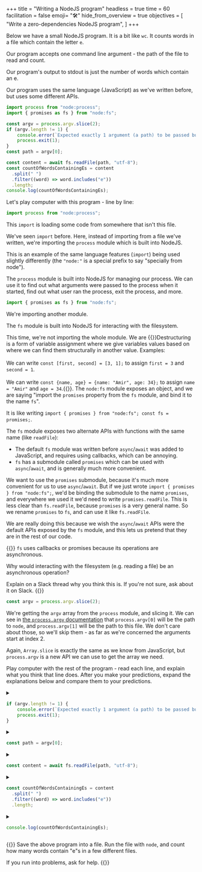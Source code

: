 +++
title = "Writing a NodeJS program"
headless = true
time = 60
facilitation = false
emoji= "🛠️"
hide_from_overview = true
objectives = [
    "Write a zero-dependencies NodeJS program",
]
+++

Below we have a small NodeJS program. It is a bit like `wc`. It counts words in a file which contain the letter `e`.

Our program accepts one command line argument - the path of the file to read and count.

Our program's output to stdout is just the number of words which contain an e.

Our program uses the same language (JavaScript) as we've written before, but uses some different APIs.

```js
import process from "node:process";
import { promises as fs } from "node:fs";

const argv = process.argv.slice(2);
if (argv.length != 1) {
    console.error(`Expected exactly 1 argument (a path) to be passed but got ${argv.length}.`);
    process.exit(1);
}
const path = argv[0];

const content = await fs.readFile(path, "utf-8");
const countOfWordsContainingEs = content
  .split(" ")
  .filter((word) => word.includes("e"))
  .length;
console.log(countOfWordsContainingEs);
```

Let's play computer with this program - line by line:

```js
import process from "node:process";
```

This `import` is loading some code from somewhere that isn't this file.

We've seen `import` before. Here, instead of importing from a file we've written, we're importing the `process` module which is built into NodeJS.

This is an example of the same language features (`import`) being used slightly differently (the `"node:"` is a special prefix to say "specially from node").

The `process` module is built into NodeJS for managing our process. We can use it to find out what arguments were passed to the process when it started, find out what user ran the process, exit the process, and more.

```js
import { promises as fs } from "node:fs";
```

We're importing another module.

The `fs` module is built into NodeJS for interacting with the filesystem.

This time, we're not importing the whole module. We are {{<tooltip text="destructuring" title="Destructuring">}}Destructuring is a form of variable assignment where we give variables values based on where we can find them structurally in another value. Examples:<br /><br />We can write `const [first, second] = [3, 1];` to assign `first = 3` and `second = 1`.<br /><br />We can write `const {name, age} = {name: "Amir", age: 34};` to assign `name = "Amir"` and `age = 34`.{{</tooltip>}}. The `node:fs` module exposes an object, and we are saying "import the `promises` property from the `fs` module, and bind it to the name `fs`".

It is like writing `import { promises } from "node:fs"; const fs = promises;`.

The `fs` module exposes two alternate APIs with functions with the same name (like `readFile`):
* The default `fs` module was written before `async`/`await` was added to JavaScript, and requires using callbacks, which can be annoying.
* `fs` has a submodule called `promises` which can be used with `async`/`await`, and is generally much more convenient.

We want to use the `promises` submodule, because it's much more convenient for us to use `async`/`await`. But if we just wrote `import { promises } from "node:fs";`, we'd be binding the submodule to the name `promises`, and everywhere we used it we'd need to write `promises.readFile`. This is less clear than `fs.readFile`, because `promises` is a very general name. So we rename `promises` to `fs`, and can use it like `fs.readFile`.

We are really doing this because we wish the `async`/`await` APIs were the default APIs exposed by the `fs` module, and this lets us pretend that they are in the rest of our code.

{{<note type="🧠 Think">}}
`fs` uses callbacks or promises because its operations are asynchronous.

Why would interacting with the filesystem (e.g. reading a file) be an asynchronous operation?

Explain on a Slack thread why you think this is. If you're not sure, ask about it on Slack.
{{</note>}}

```js
const argv = process.argv.slice(2);
```

We're getting the `argv` array from the `process` module, and slicing it. We can see in [the `process.argv` documentation](https://nodejs.org/api/process.html#processargv) that `process.argv[0]` will be the path to `node`, and `process.argv[1]` will be the path to this file. We don't care about those, so we'll skip them - as far as we're concerned the arguments start at index 2.

Again, `Array.slice` is exactly the same as we know from JavaScript, but `process.argv` is a new API we can use to get the array we need.

Play computer with the rest of the program - read each line, and explain what you think that line does. After you make your predictions, expand the explanations below and compare them to your predictions.

<details>
<summary>

```js
if (argv.length != 1) {
    console.error(`Expected exactly 1 argument (a path) to be passed but got ${argv.length}.`);
    process.exit(1);
}
```
</summary>
We always expect our program to be given exactly one argument. Here we check this using an `if` statement, just like we've seen before.

`console.error` writes a message to stderr (which is where error messages should go).

`process.exit` is a function which, when called, will stop our program running. Passing a non-zero number to it indicates that our program did not succeed. We can read more about it in the official NodeJS documentation for the `process` module.

</details>

<details>
<summary>

```js
const path = argv[0];
```
</summary>

Giving a useful name to our argument.
</details>

<details>
<summary>

```js
const content = await fs.readFile(path, "utf-8");
```
</summary>

Reading the file at the path passed as an argument. We're using the `fs` module here from `node`, but everything else is just JavaScript - declaring a variable, using `await` because `fs.promises.readFile` is an `async` function, calling a function.

You can read more about this in [the documentation for `fs.promises.readFile`](https://nodejs.org/api/fs.html#fspromisesreadfilepath-options).
</details>

<details>
<summary>

```js
const countOfWordsContainingEs = content
  .split(" ")
  .filter((word) => word.includes("e"))
  .length;
```
</summary>

Just some regular JavaScript. Taking a string, splitting it into an array, filtering the array, searching strings to see if they contain any e characters, and getting the length of an array.
</details>

<details>
<summary>

```js
console.log(countOfWordsContainingEs);
```
</summary>

`console.log` in a NodeJS environment logs to stdout, so this outputs our result to stdout.
</details>

{{<note type="Exercise">}}
Save the above program into a file. Run the file with `node`, and count how many words contain "e"s in a few different files.

If you run into problems, ask for help.
{{</note>}}
